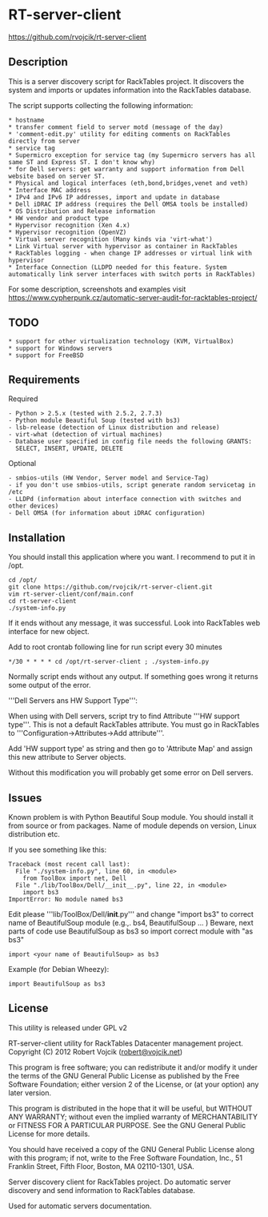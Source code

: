 RT-server-client
================
https://github.com/rvojcik/rt-server-client

Description
-----------

This is a server discovery script for RackTables project.
It discovers the system and imports or updates information into the RackTables database.
 
The script supports collecting the following information:

    * hostname
    * transfer comment field to server motd (message of the day)
    * 'comment-edit.py' utility for editing comments on RackTables directly from server
    * service tag
    * Supermicro exception for service tag (my Supermicro servers has all same ST and Express ST. I don't know why)
    * for Dell servers: get warranty and support information from Dell website based on server ST.
    * Physical and logical interfaces (eth,bond,bridges,venet and veth)
    * Interface MAC address
    * IPv4 and IPv6 IP addresses, import and update in database
    * Dell iDRAC IP address (requires the Dell OMSA tools be installed)
    * OS Distribution and Release information
    * HW vendor and product type
    * Hypervisor recognition (Xen 4.x)
    * Hypervisor recognition (OpenVZ)
    * Virtual server recognition (Many kinds via 'virt-what')
    * Link Virtual server with hypervisor as container in RackTables
    * RackTables logging - when change IP addresses or virtual link with hypervisor
    * Interface Connection (LLDPD needed for this feature. System automatically link server interfaces with switch ports in RackTables)

For some description, screenshots and examples visit https://www.cypherpunk.cz/automatic-server-audit-for-racktables-project/

TODO
----
    * support for other virtualization technology (KVM, VirtualBox)
    * support for Windows servers
    * support for FreeBSD

Requirements
------------

Required

    - Python > 2.5.x (tested with 2.5.2, 2.7.3)
    - Python module Beautiful Soup (tested with bs3)
    - lsb-release (detection of Linux distribution and release)
    - virt-what (detection of virtual machines)
    - Database user specified in config file needs the following GRANTS:
      SELECT, INSERT, UPDATE, DELETE

Optional

    - smbios-utils (HW Vendor, Server model and Service-Tag)
    - if you don't use smbios-utils, script generate random servicetag in /etc
    - LLDPd (information about interface connection with switches and other devices)
    - Dell OMSA (for information about iDRAC configuration)

Installation
------------

You should install this application where you want. I recommend to put it in /opt.

    cd /opt/
    git clone https://github.com/rvojcik/rt-server-client.git
    vim rt-server-client/conf/main.conf
    cd rt-server-client
    ./system-info.py

If it ends without any message, it was successful. Look into RackTables web interface for new object.

Add to root crontab following line for run script every 30 minutes

    */30 * * * * cd /opt/rt-server-client ; ./system-info.py

Normally script ends without any output. If something goes wrong it returns some output of the error. 

'''Dell Servers ans HW Support Type''':

When using with Dell servers, script try to find Attribute '''HW support type'''. This is not a default RackTables attribute.
You must go in RackTables to '''Configuration->Attributes->Add attribute'''. 

Add 'HW support type' as string and then go to 'Attribute Map' and assign this new attribute to Server objects.

Without this modification you will probably get some error on Dell servers.

Issues
------

Known problem is with Python Beautiful Soup module. 
You should install it from source or from packages. 
Name of module depends on version, Linux distribution etc.

If you see something like this:

    Traceback (most recent call last):
      File "./system-info.py", line 60, in <module>
        from ToolBox import net, Dell
      File "./lib/ToolBox/Dell/__init__.py", line 22, in <module>
        import bs3
    ImportError: No module named bs3

Edit please '''lib/ToolBox/Dell/__init__.py''' and change "import bs3" to correct name of BeautifulSoup
module (e.g.,. bs4, BeautifulSoup ... )
Beware, next parts of code use BeautifulSoup as bs3 so import correct module with "as bs3"

    import <your name of BeautifulSoup> as bs3 

Example (for Debian Wheezy):

    import BeautifulSoup as bs3


License
-------

This utility is released under GPL v2

RT-server-client utility for RackTables Datacenter management project.
Copyright (C) 2012  Robert Vojcik (robert@vojcik.net)

This program is free software; you can redistribute it and/or
modify it under the terms of the GNU General Public License
as published by the Free Software Foundation; either version 2
of the License, or (at your option) any later version.

This program is distributed in the hope that it will be useful,
but WITHOUT ANY WARRANTY; without even the implied warranty of
MERCHANTABILITY or FITNESS FOR A PARTICULAR PURPOSE.  See the
GNU General Public License for more details.

You should have received a copy of the GNU General Public License
along with this program; if not, write to the Free Software
Foundation, Inc., 51 Franklin Street, Fifth Floor, Boston, MA  02110-1301, USA.

Server discovery client for RackTables project. 
Do automatic server discovery and send information to RackTables database.

Used for automatic servers documentation.
